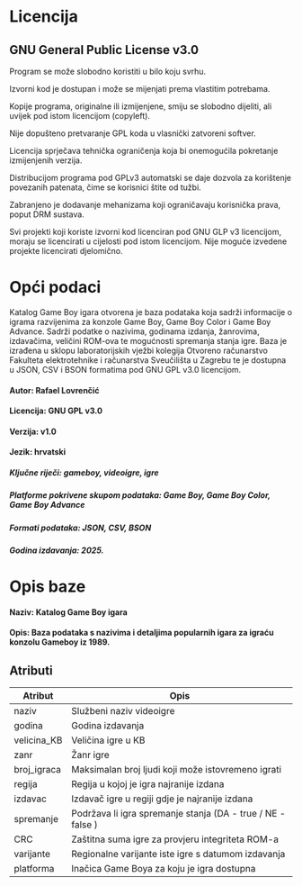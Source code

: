 # Licencija

## GNU General Public License v3.0

Program se može slobodno koristiti u bilo koju svrhu.

Izvorni kod je dostupan i može se mijenjati prema vlastitim potrebama.

Kopije programa, originalne ili izmijenjene, smiju se slobodno dijeliti, ali uvijek pod istom licencijom (copyleft).

Nije dopušteno pretvaranje GPL koda u vlasnički zatvoreni softver.

Licencija sprječava tehnička ograničenja koja bi onemogućila pokretanje izmijenjenih verzija.

Distribucijom programa pod GPLv3 automatski se daje dozvola za korištenje povezanih patenata, čime se korisnici štite od tužbi.

Zabranjeno je dodavanje mehanizama koji ograničavaju korisnička prava, poput DRM sustava.

Svi projekti koji koriste izvorni kod licenciran pod GNU GLP v3 licencijom, moraju se licencirati u cijelosti pod istom licencijom. Nije moguće izvedene projekte licencirati djelomično.

# Opći podaci

Katalog Game Boy igara otvorena je baza podataka koja sadrži informacije o igrama razvijenima za konzole Game Boy, Game Boy Color i Game Boy Advance. Sadrži podatke o nazivima, godinama izdanja, žanrovima, izdavačima, veličini ROM-ova te mogućnosti spremanja stanja igre. Baza je izrađena u sklopu laboratorijskih vježbi kolegija Otvoreno računarstvo Fakulteta elektrotehnike i računarstva Sveučilišta u Zagrebu te je dostupna u JSON, CSV i BSON formatima pod GNU GPL v3.0 licencijom.

#### Autor: Rafael Lovrenčić
#### Licencija: GNU GPL v3.0
#### Verzija: v1.0
#### Jezik: hrvatski

##### Ključne riječi: gameboy, videoigre, igre
##### Platforme pokrivene skupom podataka: Game Boy, Game Boy Color, Game Boy Advance
##### Formati podataka: JSON, CSV, BSON
##### Godina izdavanja: 2025.

# Opis baze
#### Naziv: Katalog Game Boy igara
#### Opis: Baza podataka s nazivima i detaljima popularnih igara za igraću konzolu Gameboy iz 1989.

## Atributi

| Atribut     | Opis |
| -------     | ---- |
| naziv       | Službeni naziv videoigre |
| godina      | Godina izdavanja |
| velicina_KB | Veličina igre u KB |
| zanr        | Žanr igre |
| broj_igraca | Maksimalan broj ljudi koji može istovremeno igrati |
| regija      | Regija u kojoj je igra najranije izdana |
| izdavac     | Izdavač igre u regiji gdje je najranije izdana |
| spremanje   | Podržava li igra spremanje stanja (DA - true / NE - false ) |
| CRC         | Zaštitna suma igre za provjeru integriteta ROM-a |
| varijante   | Regionalne varijante iste igre s datumom izdavanja |
| platforma   | Inačica Game Boya za koju je igra dostupna |
